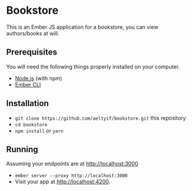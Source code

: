# Bookstore

This is an Ember JS application for a bookstore, you can view authors/books at will.

## Prerequisites

You will need the following things properly installed on your computer.

* [Node.js](https://nodejs.org/) (with npm)
* [Ember CLI](https://ember-cli.com/)

## Installation

* `git clone https://github.com/aeltyif/bookstore.git` this repository
* `cd bookstore`
* `npm install` or `yarn`

## Running

Assuming your endpoints are at [http://localhost:3000](http://localhost:3000)
* `ember server --proxy http://localhost:3000`
* Visit your app at [http://localhost:4200](http://localhost:4200).
